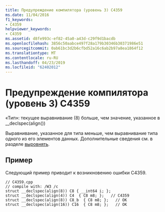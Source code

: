 ```yaml
---
title: Предупреждение компилятора (уровень 3) C4359
ms.date: 11/04/2016
f1_keywords:
- C4359
helpviewer_keywords:
- C4359
ms.assetid: d8fe993c-ef82-45a0-a43d-c29f9d1bacdb
ms.openlocfilehash: 3856c50aabce497f28a179b30346b30371986e51
ms.sourcegitcommit: 0ab61bc3d2b6cfbd52a16c6ab2b97a8ea1864f12
ms.translationtype: MT
ms.contentlocale: ru-RU
ms.lasthandoff: 04/23/2019
ms.locfileid: "62402012"
---
```

# <a name="compiler-warning-level-3-c4359"></a>Предупреждение компилятора (уровень 3) C4359

«Тип»: текущее выравнивание (8) больше, чем значение, указанное в __declspec(align())

Выравнивание, указанное для типа меньше, чем выравнивание типа одного из его элементов данных.  Дополнительные сведения см. в разделе [выровнять](../../cpp/align-cpp.md).

## <a name="example"></a>Пример

Следующий пример приводит к возникновению ошибки C4359.

```
// C4359.cpp
// compile with: /W3 /c
struct __declspec(align(8)) C8 { __int64 i; };
struct __declspec(align(4)) C4  { C8 m8; };   // C4359
struct __declspec(align(8)) C8_b  { C8 m8; };   // OK
struct __declspec(align(16)) C16  { C8 m8; };   // OK
```
